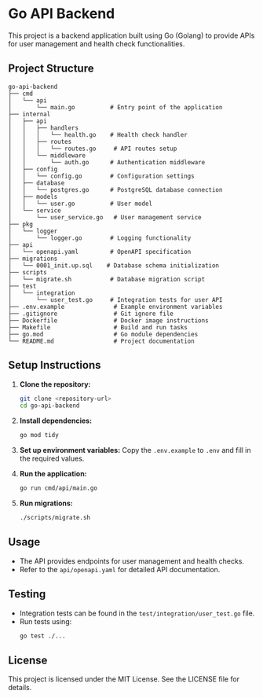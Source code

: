 # Go API Backend

This project is a backend application built using Go (Golang) to provide APIs for user management and health check functionalities.

## Project Structure

```
go-api-backend
├── cmd
│   └── api
│       └── main.go          # Entry point of the application
├── internal
│   ├── api
│   │   ├── handlers
│   │   │   └── health.go    # Health check handler
│   │   ├── routes
│   │   │   └── routes.go     # API routes setup
│   │   └── middleware
│   │       └── auth.go      # Authentication middleware
│   ├── config
│   │   └── config.go        # Configuration settings
│   ├── database
│   │   └── postgres.go      # PostgreSQL database connection
│   ├── models
│   │   └── user.go          # User model
│   └── service
│       └── user_service.go   # User management service
├── pkg
│   └── logger
│       └── logger.go        # Logging functionality
├── api
│   └── openapi.yaml         # OpenAPI specification
├── migrations
│   └── 0001_init.up.sql    # Database schema initialization
├── scripts
│   └── migrate.sh           # Database migration script
├── test
│   └── integration
│       └── user_test.go     # Integration tests for user API
├── .env.example              # Example environment variables
├── .gitignore                # Git ignore file
├── Dockerfile                # Docker image instructions
├── Makefile                  # Build and run tasks
├── go.mod                    # Go module dependencies
└── README.md                 # Project documentation
```

## Setup Instructions

1. **Clone the repository:**
   ```bash
   git clone <repository-url>
   cd go-api-backend
   ```

2. **Install dependencies:**
   ```bash
   go mod tidy
   ```

3. **Set up environment variables:**
   Copy the `.env.example` to `.env` and fill in the required values.

4. **Run the application:**
   ```bash
   go run cmd/api/main.go
   ```

5. **Run migrations:**
   ```bash
   ./scripts/migrate.sh
   ```

## Usage

- The API provides endpoints for user management and health checks.
- Refer to the `api/openapi.yaml` for detailed API documentation.

## Testing

- Integration tests can be found in the `test/integration/user_test.go` file.
- Run tests using:
  ```bash
  go test ./...
  ```

## License

This project is licensed under the MIT License. See the LICENSE file for details.